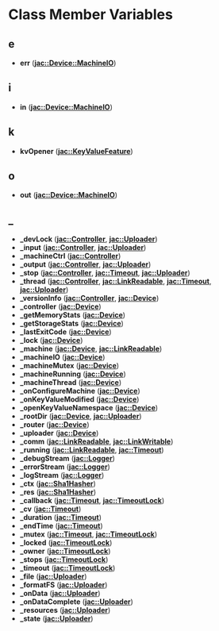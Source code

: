 
# Class Member Variables



## e

* **err** ([**jac::Device::MachineIO**](structjac_1_1Device_1_1MachineIO.md))


## i

* **in** ([**jac::Device::MachineIO**](structjac_1_1Device_1_1MachineIO.md))


## k

* **kvOpener** ([**jac::KeyValueFeature**](classjac_1_1KeyValueFeature.md))


## o

* **out** ([**jac::Device::MachineIO**](structjac_1_1Device_1_1MachineIO.md))


## _

* **\_devLock** ([**jac::Controller**](classjac_1_1Controller.md), [**jac::Uploader**](classjac_1_1Uploader.md))
* **\_input** ([**jac::Controller**](classjac_1_1Controller.md), [**jac::Uploader**](classjac_1_1Uploader.md))
* **\_machineCtrl** ([**jac::Controller**](classjac_1_1Controller.md))
* **\_output** ([**jac::Controller**](classjac_1_1Controller.md), [**jac::Uploader**](classjac_1_1Uploader.md))
* **\_stop** ([**jac::Controller**](classjac_1_1Controller.md), [**jac::Timeout**](classjac_1_1Timeout.md), [**jac::Uploader**](classjac_1_1Uploader.md))
* **\_thread** ([**jac::Controller**](classjac_1_1Controller.md), [**jac::LinkReadable**](classjac_1_1LinkReadable.md), [**jac::Timeout**](classjac_1_1Timeout.md), [**jac::Uploader**](classjac_1_1Uploader.md))
* **\_versionInfo** ([**jac::Controller**](classjac_1_1Controller.md), [**jac::Device**](classjac_1_1Device.md))
* **\_controller** ([**jac::Device**](classjac_1_1Device.md))
* **\_getMemoryStats** ([**jac::Device**](classjac_1_1Device.md))
* **\_getStorageStats** ([**jac::Device**](classjac_1_1Device.md))
* **\_lastExitCode** ([**jac::Device**](classjac_1_1Device.md))
* **\_lock** ([**jac::Device**](classjac_1_1Device.md))
* **\_machine** ([**jac::Device**](classjac_1_1Device.md), [**jac::LinkReadable**](classjac_1_1LinkReadable.md))
* **\_machineIO** ([**jac::Device**](classjac_1_1Device.md))
* **\_machineMutex** ([**jac::Device**](classjac_1_1Device.md))
* **\_machineRunning** ([**jac::Device**](classjac_1_1Device.md))
* **\_machineThread** ([**jac::Device**](classjac_1_1Device.md))
* **\_onConfigureMachine** ([**jac::Device**](classjac_1_1Device.md))
* **\_onKeyValueModified** ([**jac::Device**](classjac_1_1Device.md))
* **\_openKeyValueNamespace** ([**jac::Device**](classjac_1_1Device.md))
* **\_rootDir** ([**jac::Device**](classjac_1_1Device.md), [**jac::Uploader**](classjac_1_1Uploader.md))
* **\_router** ([**jac::Device**](classjac_1_1Device.md))
* **\_uploader** ([**jac::Device**](classjac_1_1Device.md))
* **\_comm** ([**jac::LinkReadable**](classjac_1_1LinkReadable.md), [**jac::LinkWritable**](classjac_1_1LinkWritable.md))
* **\_running** ([**jac::LinkReadable**](classjac_1_1LinkReadable.md), [**jac::Timeout**](classjac_1_1Timeout.md))
* **\_debugStream** ([**jac::Logger**](structjac_1_1Logger.md))
* **\_errorStream** ([**jac::Logger**](structjac_1_1Logger.md))
* **\_logStream** ([**jac::Logger**](structjac_1_1Logger.md))
* **\_ctx** ([**jac::Sha1Hasher**](classjac_1_1Sha1Hasher.md))
* **\_res** ([**jac::Sha1Hasher**](classjac_1_1Sha1Hasher.md))
* **\_callback** ([**jac::Timeout**](classjac_1_1Timeout.md), [**jac::TimeoutLock**](classjac_1_1TimeoutLock.md))
* **\_cv** ([**jac::Timeout**](classjac_1_1Timeout.md))
* **\_duration** ([**jac::Timeout**](classjac_1_1Timeout.md))
* **\_endTime** ([**jac::Timeout**](classjac_1_1Timeout.md))
* **\_mutex** ([**jac::Timeout**](classjac_1_1Timeout.md), [**jac::TimeoutLock**](classjac_1_1TimeoutLock.md))
* **\_locked** ([**jac::TimeoutLock**](classjac_1_1TimeoutLock.md))
* **\_owner** ([**jac::TimeoutLock**](classjac_1_1TimeoutLock.md))
* **\_stops** ([**jac::TimeoutLock**](classjac_1_1TimeoutLock.md))
* **\_timeout** ([**jac::TimeoutLock**](classjac_1_1TimeoutLock.md))
* **\_file** ([**jac::Uploader**](classjac_1_1Uploader.md))
* **\_formatFS** ([**jac::Uploader**](classjac_1_1Uploader.md))
* **\_onData** ([**jac::Uploader**](classjac_1_1Uploader.md))
* **\_onDataComplete** ([**jac::Uploader**](classjac_1_1Uploader.md))
* **\_resources** ([**jac::Uploader**](classjac_1_1Uploader.md))
* **\_state** ([**jac::Uploader**](classjac_1_1Uploader.md))




